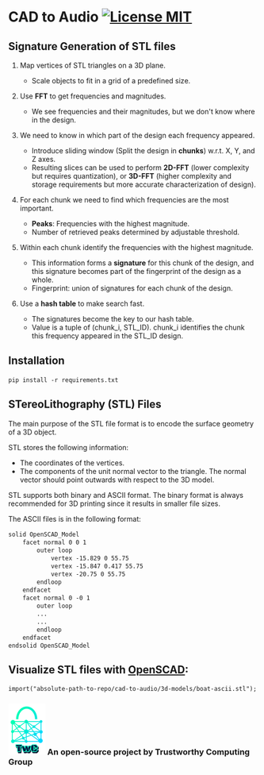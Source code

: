 # CAD to Audio [![License MIT][badge-license]](LICENSE)

## Signature Generation of STL files

1. Map vertices of STL triangles on a 3D plane. 
    * Scale objects to fit in a grid of a predefined size.
    
1. Use **FFT** to get frequencies and magnitudes.
    * We see frequencies and their magnitudes, but we don't know where in the design.
    
1. We need to know in which part of the design each frequency appeared.
    * Introduce sliding window (Split the design in **chunks**) w.r.t. X, Y, and Z axes.
    * Resulting slices can be used to perform **2D-FFT** (lower complexity but requires quantization), or **3D-FFT** (higher complexity and storage requirements but more accurate characterization of design). 

1. For each chunk we need to find which frequencies are the most important.
    * **Peaks**: Frequencies with the highest magnitude.
    * Number of retrieved peaks determined by adjustable threshold.
    
1. Within each chunk identify the frequencies with the highest magnitude.
    * This information forms a **signature** for this chunk of the design, and this signature becomes part of the fingerprint of the design as a whole.
    * Fingerprint: union of signatures for each chunk of the design. 

1. Use a **hash table** to make search fast.
    * The signatures become the key to our hash table.
    * Value is a tuple of (chunk_i, STL_ID). chunk_i identifies the chunk this frequency appeared in the STL_ID design.


## Installation
```
pip install -r requirements.txt
```


## STereoLithography (STL) Files 

The main purpose of the STL file format is to encode the surface geometry of a 3D object.

STL stores the following information:
* The coordinates of the vertices.
* The components of the unit normal vector to the triangle. The normal vector should point outwards with respect to the 3D model.


STL supports both binary and ASCII format. The binary format is always recommended for 3D printing since it results in smaller file sizes.

The ASCII files is in the following format:
```
solid OpenSCAD_Model
    facet normal 0 0 1
        outer loop
            vertex -15.829 0 55.75
            vertex -15.847 0.417 55.75
            vertex -20.75 0 55.75
        endloop
    endfacet
    facet normal 0 -0 1
        outer loop
        ...
        ...
        endloop
    endfacet
endsolid OpenSCAD_Model
```



## Visualize STL files with [OpenSCAD](https://www.openscad.org/):

```
import("absolute-path-to-repo/cad-to-audio/3d-models/boat-ascii.stl");
```


### ![alt text][twc-logo] An open-source project by Trustworthy Computing Group

[twc-logo]: ./logos/twc.png

[badge-license]: https://img.shields.io/badge/license-MIT-green.svg?style=flat-square

